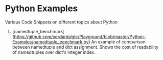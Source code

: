 Python Examples
==========

Various Code Snippets on different topics about Python

1. [namedtuple_benchmark]
   (https://github.com/serdardalgic/Playground/blob/master/Python-Examples/namedtuple_benchmark.py)
    An example of comparison between namedtuple and dict assignment. Shows the
    cost of readability of namedtuples over dict's integer index.
